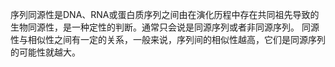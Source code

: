 序列同源性是DNA、RNA或蛋白质序列之间由在演化历程中存在共同祖先导致的生物同源性，是一种定性的判断。通常只会说是同源序列或者非同源序列。
同源性与相似性之间有一定的关系，一般来说，序列间的相似性越高，它们是同源序列的可能性就越大。
